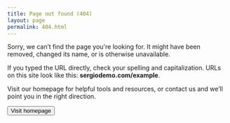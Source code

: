 ```yaml
---
title: Page not found (404)
layout: page
permalink: 404.html
---
```


Sorry, we can’t find the page you're looking for. It might have been removed, changed its name, or is otherwise unavailable.

If you typed the URL directly, check your spelling and capitalization. URLs on this site look like this: **sergiodemo.com/example**.

Visit our homepage for helpful tools and resources, or contact us and we’ll point you in the right direction.

<button onclick="window.location.href='https://sergiodemo.com'" class="">Visit homepage</button>

